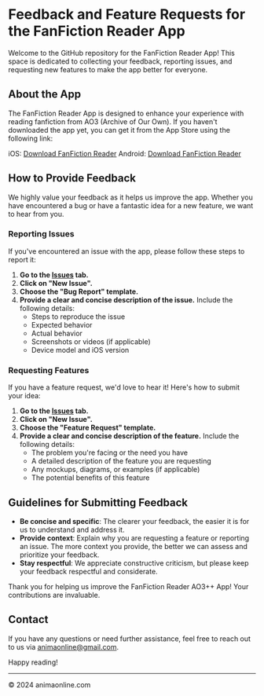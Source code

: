 # Feedback and Feature Requests for the FanFiction Reader App

Welcome to the GitHub repository for the FanFiction Reader App! This space is dedicated to collecting your feedback, reporting issues, and requesting new features to make the app better for everyone.

## About the App

The FanFiction Reader App is designed to enhance your experience with reading fanfiction from AO3 (Archive of Our Own). If you haven't downloaded the app yet, you can get it from the App Store using the following link:

iOS: [Download FanFiction Reader](https://apps.apple.com/no/app/fanfiction-reader-ao3/id6479576634)
Android: [Download FanFiction Reader](https://play.google.com/store/apps/details?id=com.animaonline.ao3)

## How to Provide Feedback

We highly value your feedback as it helps us improve the app. Whether you have encountered a bug or have a fantastic idea for a new feature, we want to hear from you.

### Reporting Issues

If you've encountered an issue with the app, please follow these steps to report it:

1. **Go to the [Issues](https://github.com/animaonline/ao3-plus-plus-feedback/issues) tab.**
2. **Click on "New Issue".**
3. **Choose the "Bug Report" template.**
4. **Provide a clear and concise description of the issue.** Include the following details:
    - Steps to reproduce the issue
    - Expected behavior
    - Actual behavior
    - Screenshots or videos (if applicable)
    - Device model and iOS version

### Requesting Features

If you have a feature request, we'd love to hear it! Here's how to submit your idea:

1. **Go to the [Issues](https://github.com/animaonline/ao3-plus-plus-feedback/issues) tab.**
2. **Click on "New Issue".**
3. **Choose the "Feature Request" template.**
4. **Provide a clear and concise description of the feature.** Include the following details:
    - The problem you're facing or the need you have
    - A detailed description of the feature you are requesting
    - Any mockups, diagrams, or examples (if applicable)
    - The potential benefits of this feature

## Guidelines for Submitting Feedback

- **Be concise and specific**: The clearer your feedback, the easier it is for us to understand and address it.
- **Provide context**: Explain why you are requesting a feature or reporting an issue. The more context you provide, the better we can assess and prioritize your feedback.
- **Stay respectful**: We appreciate constructive criticism, but please keep your feedback respectful and considerate.

Thank you for helping us improve the FanFiction Reader AO3++ App! Your contributions are invaluable.

## Contact

If you have any questions or need further assistance, feel free to reach out to us via animaonline@gmail.com.

Happy reading!

---

© 2024 animaonline.com

